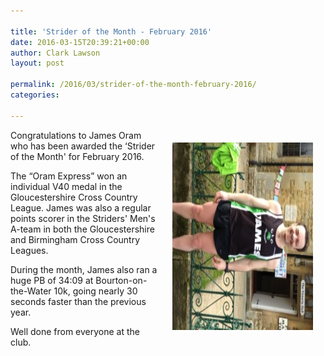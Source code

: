 ```yaml
---

title: 'Strider of the Month - February 2016'
date: 2016-03-15T20:39:21+00:00
author: Clark Lawson
layout: post

permalink: /2016/03/strider-of-the-month-february-2016/
categories:

---
```

<div style="float:right; padding: 20px 20px 20px 20px">
  <img class="alignright 2055" src="/Images/2016/03/JamesOram1-e1458074182855-225x300.jpg" alt="JamesOram" width="225" height="300" />
</div>

Congratulations to James Oram who has been awarded the &#8216;Strider of the Month' for February 2016.

The &#8220;Oram Express&#8221; won an individual V40 medal in the Gloucestershire Cross Country League. James was also a regular points scorer in the Striders' Men's A-team in both the Gloucestershire and Birmingham Cross Country Leagues.

During the month, James also ran a huge PB of 34:09 at Bourton-on-the-Water 10k, going nearly 30 seconds faster than the previous year.

Well done from everyone at the club.